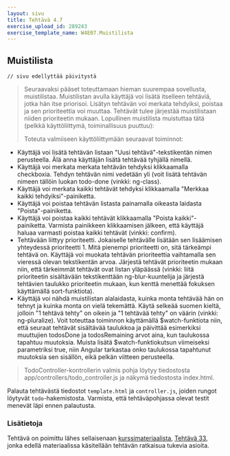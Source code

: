 ```yaml
---
layout: sivu
title: Tehtävä 4.7
exercise_upload_id: 289243
exercise_template_name: W4E07.Muistilista
---
```


## Muistilista

~~~
// sivu edellyttää päivitystä
~~~

> Seuraavaksi pääset toteuttamaan hieman suurempaa sovellusta, muistilistaa. Muistilistan avulla käyttäjä voi lisätä itselleen tehtäviä, jotka hän itse priorisoi. Lisätyn tehtävän voi merkata tehdyiksi, poistaa ja sen prioriteettia voi muuttaa. Tehtävät tulee järjestää muistilistaan niiden prioriteetin mukaan. Lopullinen muistilista muistuttaa tätä (pelkkä käyttöliittymä, toiminallisuus puuttuu):
>
> Toteuta valmiiseen käyttöliittymään seuraavat toiminnot:
>
* Käyttäjä voi lisätä tehtävän listaan "Uusi tehtävä"-tekstikentän nimen perusteella. Älä anna käyttäjän lisätä tehtävää tyhjällä nimellä.
* Käyttäjä voi merkata merkata tehtävän tehdyksi klikkaamalla checkboxia. Tehdyn tehtävän nimi vedetään yli (voit lisätä tehtävän nimeen tällöin luokan todo-done (vinkki: ng-class).
* Käyttäjä voi merkata kaikki tehtävät tehdyksi klikkaamalla "Merkkaa kaikki tehdyiksi"-painiketta.
* Käyttäjä voi poistaa tehtävän listasta painamalla oikeasta laidasta "Poista"-painiketta.
* Käyttäjä voi poistaa kaikki tehtävät klikkaamalla "Poista kaikki"-painiketta. Varmista painikkeen klikkaamisen jälkeen, että käyttäjä haluaa varmasti poistaa kaikki tehtävät (vinkki: confirm).
* Tehtävään liittyy prioriteetti. Jokaiselle tehtävälle lisätään sen lisäämisen yhteydessä prioriteetti 1. Mitä pienempi prioriteetti on, sitä tärkeämpi tehtävä on. Käyttäjä voi muokata tehtävän prioriteettia vaihtamalla sen vieressä olevan tekstikentän arvoa. Järjestä tehtävät prioriteetin mukaan niin, että tärkeimmät tehtävät ovat listan yläpäässä (vinkki: liitä prioriteetin sisältävään tekstikenttään ng-blur-kuuntelija ja järjestä tehtävien taulukko prioriteetin mukaan, kun kenttä menettää fokuksen käyttämällä sort-funktiota).
* Käyttäjä voi nähdä muistilistan alalaidasta, kuinka monta tehtävää hän on tehnyt ja kuinka monta on vielä tekemättä. Käytä selkeää suomen kieltä, jolloin "1 tehtävä tehty" on oikein ja "1 tehtävää tehty" on väärin (vinkki: ng-pluralize). Voit toteuttaa toiminnon käyttämällä $watch-funktiota niin, että seuraat tehtävät sisältävää taulukkoa ja päivittää esimerkiksi muuttujien todosDone ja todosRemaining arvot aina, kun taulukossa tapahtuu muutoksia. Muista lisätä $watch-funktiokutsun viimeiseksi parametriksi true, niin Angular tarkastaa onko taulukossa tapahtunut muutoksia sen sisällön, eikä pelkän viitteen perusteella.
> 
> TodoController-kontrollerin valmis pohja löytyy tiedostosta app/controllers/todo_controller.js ja näkymä tiedostosta index.html. 

Palauta tehtävästä tiedostot `template.html` ja `controller.js`, joiden rungot löytyvät `todo`-hakemistosta. Varmista, että tehtäväpohjassa olevat testit menevät läpi ennen palautusta.


### Lisätietoja

Tehtävä on poimittu lähes sellaisenaan [kurssimateriaalista]({{site.baseurl}}/weso/),
[Tehtävä 33]({{site.baseurl}}/weso/#vk-4-t33), jonka edellä materiaalissa käsitellään tehtävän ratkaisua tukevia asioita.

